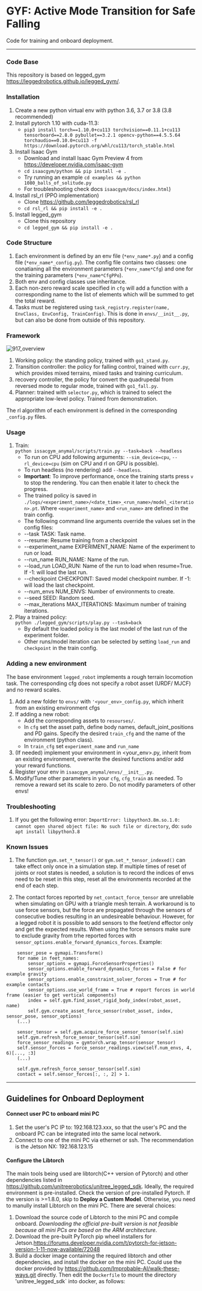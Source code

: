 # GYF: Active Mode Transition for Safe Falling #
Code for training and onboard deployment.
********

### Code Base 

This repository is based on legged_gym https://leggedrobotics.github.io/legged_gym/.  


### Installation ###
1. Create a new python virtual env with python 3.6, 3.7 or 3.8 (3.8 recommended)
2. Install pytorch 1.10 with cuda-11.3:
    - `pip3 install torch==1.10.0+cu113 torchvision==0.11.1+cu113 tensorboard==2.8.0 pybullet==3.2.1 opencv-python==4.5.5.64 torchaudio==0.10.0+cu113 -f https://download.pytorch.org/whl/cu113/torch_stable.html`
3. Install Isaac Gym
   - Download and install Isaac Gym Preview 4 from https://developer.nvidia.com/isaac-gym
   - `cd isaacgym/python && pip install -e .`
   - Try running an example `cd examples && python 1080_balls_of_solitude.py`
   - For troubleshooting check docs `isaacgym/docs/index.html`)
4. Install rsl_rl (PPO implementation)
   - Clone https://github.com/leggedrobotics/rsl_rl
   -  `cd rsl_rl && pip install -e .` 
5. Install legged_gym
    - Clone this repository
   - `cd legged_gym && pip install -e .`

### Code Structure ###
1. Each environment is defined by an env file (`*env_name*.py`) and a config file (`*env_name*_config.py`). The config file contains two classes: one conatianing all the environment parameters (`*env_name*Cfg`) and one for the training parameters (`*env_name*CfgPPo`).  
2. Both env and config classes use inheritance.  
3. Each non-zero reward scale specified in `cfg` will add a function with a corresponding name to the list of elements which will be summed to get the total reward.  
4. Tasks must be registered using `task_registry.register(name, EnvClass, EnvConfig, TrainConfig)`. This is done in `envs/__init__.py`, but can also be done from outside of this repository.  



### Framework

![917_overview](https://github.com/wangyiji20/Fall_Recovery_control/assets/75070200/26855baf-42c3-4ab0-bb8b-8311600be72f)




1. Working policy: the standing policy, trained with `go1_stand.py`.
2. Transition controller: the policy for falling control, trained with `curr.py`, which provides mixed terrains, mixed tasks and training curriculum.
3. recovery controller, the policy for convert the quadrupedal from reversed mode to regular mode, trained with `go1_fall.py`.
4. Planner: trained with `selector.py`, which is trained to select the appropriate low-level policy. Trained from demonstration.

The rl algorithm of each environment is defined in the corresponding `_config.py` files.

### Usage ###
1. Train:  
    ```python issacgym_anymal/scripts/train.py --task=back --headless```
    -  To run on CPU add following arguments: `--sim_device=cpu`, `--rl_device=cpu` (sim on CPU and rl on GPU is possible).
    -  To run headless (no rendering) add `--headless`.
    - **Important**: To improve performance, once the training starts press `v` to stop the rendering. You can then enable it later to check the progress.
    - The trained policy is saved in `./logs/<experiment_name>/<date_time>_<run_name>/model_<iteration>.pt`. Where `<experiment_name>` and `<run_name>` are defined in the train config.
    -  The following command line arguments override the values set in the config files:
     - --task TASK: Task name.
     - --resume:   Resume training from a checkpoint
     - --experiment_name EXPERIMENT_NAME: Name of the experiment to run or load.
     - --run_name RUN_NAME:  Name of the run.
     - --load_run LOAD_RUN:   Name of the run to load when resume=True. If -1: will load the last run.
     - --checkpoint CHECKPOINT:  Saved model checkpoint number. If -1: will load the last checkpoint.
     - --num_envs NUM_ENVS:  Number of environments to create.
     - --seed SEED:  Random seed.
     - --max_iterations MAX_ITERATIONS:  Maximum number of training iterations.
2. Play a trained policy:  
   ```python ./legged_gym/scripts/play.py --task=back```
    - By default the loaded policy is the last model of the last run of the experiment folder.
    - Other runs/model iteration can be selected by setting `load_run` and `checkpoint` in the train config.

### Adding a new environment ###
The base environment `legged_robot` implements a rough terrain locomotion task. The corresponding cfg does not specify a robot asset (URDF/ MJCF) and no reward scales. 

1. Add a new folder to `envs/` with `'<your_env>_config.py`, which inherit from an existing environment cfgs  
2. If adding a new robot:
    - Add the corresponding assets to `resourses/`.
    - In `cfg` set the asset path, define body names, default_joint_positions and PD gains. Specify the desired `train_cfg` and the name of the environment (python class).
    - In `train_cfg` set `experiment_name` and `run_name`
3. (If needed) implement your environment in <your_env>.py, inherit from an existing environment, overwrite the desired functions and/or add your reward functions.
4. Register your env in `isaacgym_anymal/envs/__init__.py`.
5. Modify/Tune other parameters in your `cfg`, `cfg_train` as needed. To remove a reward set its scale to zero. Do not modify parameters of other envs!


### Troubleshooting ###
1. If you get the following error: `ImportError: libpython3.8m.so.1.0: cannot open shared object file: No such file or directory`, do: `sudo apt install libpython3.8`

### Known Issues ###

1. The function `gym.set_*_tensor()` or `gym.set_*_tensor_indexed()` can take effect only once in a simulation step. If multiple times of reset of joints or root states is needed, a solution is to record the indices of envs need to be reset in this step, reset all the environments recorded at the end of each step.

2. The contact forces reported by `net_contact_force_tensor` are unreliable when simulating on GPU with a triangle mesh terrain. A workaround is to use force sensors, but the force are propagated through the sensors of consecutive bodies resulting in an undesireable behaviour. However, for a legged robot it is possible to add sensors to the feet/end effector only and get the expected results. When using the force sensors make sure to exclude gravity from trhe reported forces with `sensor_options.enable_forward_dynamics_forces`. Example:

```
    sensor_pose = gymapi.Transform()
    for name in feet_names:
        sensor_options = gymapi.ForceSensorProperties()
        sensor_options.enable_forward_dynamics_forces = False # for example gravity
        sensor_options.enable_constraint_solver_forces = True # for example contacts
        sensor_options.use_world_frame = True # report forces in world frame (easier to get vertical components)
        index = self.gym.find_asset_rigid_body_index(robot_asset, name)
        self.gym.create_asset_force_sensor(robot_asset, index, sensor_pose, sensor_options)
    (...)

    sensor_tensor = self.gym.acquire_force_sensor_tensor(self.sim)
    self.gym.refresh_force_sensor_tensor(self.sim)
    force_sensor_readings = gymtorch.wrap_tensor(sensor_tensor)
    self.sensor_forces = force_sensor_readings.view(self.num_envs, 4, 6)[..., :3]
    (...)

    self.gym.refresh_force_sensor_tensor(self.sim)
    contact = self.sensor_forces[:, :, 2] > 1.
```
*********
## Guidelines for Onboard Deployment
#### Connect user PC to onboard mini PC
1. Set the user's PC IP to: 192.168.123.xxx, so that the user's PC and the onboard PC can be integrated into the same local network.
2. Connect to one of the mini PC via ethernet or ssh. The recommendation is the Jetson NX: 192.168.123.15

#### Configure the Libtorch
The main tools being used are libtorch(C++ version of Pytorch) and other dependencies listed in https://github.com/unitreerobotics/unitree_legged_sdk. Ideally, the required environment is pre-installed. Check the version of pre-installed Pytorch. If the version is >=1.8.0, skip to **Deploy a Custom Model**. Otherwise, you need to manully install Libtorch on the mini PC. There are several choices:
1. Download the source code of Libtorch to the mini PC and compile onboard. *Downloading the official pre-built version is not feasible because all mini PCs are based on the ARM architecture*.
2. Download the pre-built PyTorch pip wheel installers for Jetson.https://forums.developer.nvidia.com/t/pytorch-for-jetson-version-1-11-now-available/72048
3. Build a docker image containing the required libtorch and other dependencies, and install the docker on the mini PC. Could use the docker provided by https://github.com/Improbable-AI/walk-these-ways.git directly. Then edit the `Dockerfile` to mount the directory 'unitree_legged_sdk` into docker, as follows:
